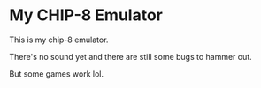 # My CHIP-8 Emulator

This is my chip-8 emulator. 

There's no sound yet and there are still some bugs to hammer out.

But some games work lol.
